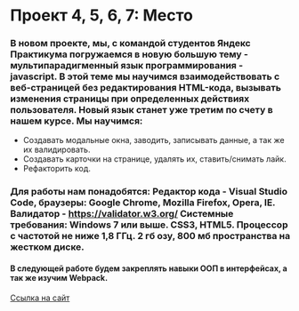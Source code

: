 # Проект 4, 5, 6, 7: Место

### В новом проекте, мы, с командой студентов Яндекс Практикума погружаемся в новую большую тему - мультипарадигменный язык программирования - javascript. В этой теме мы научимся взаимодействовать с веб-страницей без редактирования HTML-кода, вызывать изменения страницы при определенных  действиях пользователя. Новый язык станет уже третим по счету в нашем курсе. Мы научимся:
* Создавать модальные окна, заводить, записывать данные, а так же их валидировать.
* Создавать карточки на странице, удалять их, ставить/снимать лайк.
* Рефакторить код.

### Для работы нам понадобятся: Редактор кода - Visual Studio Code, браузеры: Google Chrome, Mozilla Firefox, Opera, IE. Валидатор - https://validator.w3.org/ Системные  требования: Windows 7 или выше. CSS3, HTML5. Процессор с  частотой не ниже 1,8 ГГц. 2 гб озу, 800 мб пространства на жестком диске.

#### В следующей работе будем закреплять навыки ООП в интерфейсах, а так же изучим Webpack.

[Ссылка на сайт](https://godninoff.github.io/mesto/)
